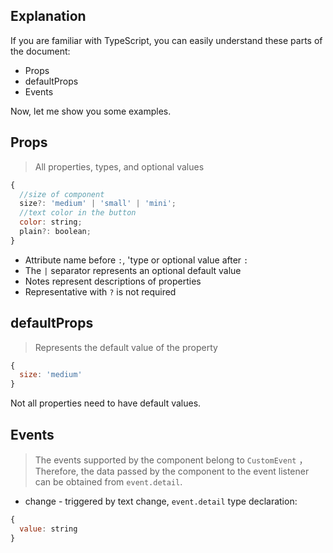 ## Explanation 

If you are familiar with TypeScript, you can easily understand these parts of the document:

* Props
* defaultProps
* Events

Now, let me show you some examples.

## Props

> All properties, types, and optional values

```jsx
{
  //size of component
  size?: 'medium' | 'small' | 'mini';
  //text color in the button
  color: string;
  plain?: boolean;
}
```

* Attribute name before `:`, 'type or optional value after `:`
* The `|` separator represents an optional default value
* Notes represent descriptions of properties
* Representative with `?` is not required

## defaultProps 

> Represents the default value of the property

```jsx
{
  size: 'medium' 
}
```

Not all properties need to have default values.

## Events

> The events supported by the component belong to `CustomEvent` ，Therefore, the data passed by the component to the event listener can be obtained from `event.detail`.

* change -  triggered by text change, `event.detail` type declaration:
```jsx
{
  value: string
}
```
